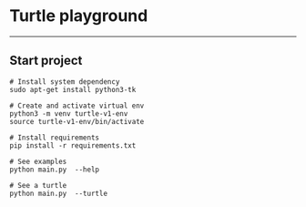 # Turtle playground

-------------------------------------------------------


## Start project

    # Install system dependency
    sudo apt-get install python3-tk

    # Create and activate virtual env
    python3 -m venv turtle-v1-env
    source turtle-v1-env/bin/activate

    # Install requirements
    pip install -r requirements.txt

    # See examples
    python main.py  --help

    # See a turtle
    python main.py  --turtle